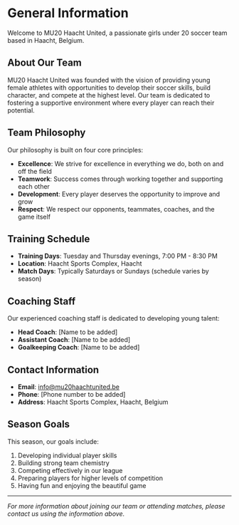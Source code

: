 # General Information

Welcome to MU20 Haacht United, a passionate girls under 20 soccer team based in Haacht, Belgium.

## About Our Team

MU20 Haacht United was founded with the vision of providing young female athletes with opportunities to develop their soccer skills, build character, and compete at the highest level. Our team is dedicated to fostering a supportive environment where every player can reach their potential.

## Team Philosophy

Our philosophy is built on four core principles:

- **Excellence**: We strive for excellence in everything we do, both on and off the field
- **Teamwork**: Success comes through working together and supporting each other
- **Development**: Every player deserves the opportunity to improve and grow
- **Respect**: We respect our opponents, teammates, coaches, and the game itself

## Training Schedule

- **Training Days**: Tuesday and Thursday evenings, 7:00 PM - 8:30 PM
- **Location**: Haacht Sports Complex, Haacht
- **Match Days**: Typically Saturdays or Sundays (schedule varies by season)

## Coaching Staff

Our experienced coaching staff is dedicated to developing young talent:

- **Head Coach**: [Name to be added]
- **Assistant Coach**: [Name to be added]
- **Goalkeeping Coach**: [Name to be added]

## Contact Information

- **Email**: info@mu20haachtunited.be
- **Phone**: [Phone number to be added]
- **Address**: Haacht Sports Complex, Haacht, Belgium

## Season Goals

This season, our goals include:

1. Developing individual player skills
2. Building strong team chemistry
3. Competing effectively in our league
4. Preparing players for higher levels of competition
5. Having fun and enjoying the beautiful game

---

*For more information about joining our team or attending matches, please contact us using the information above.*